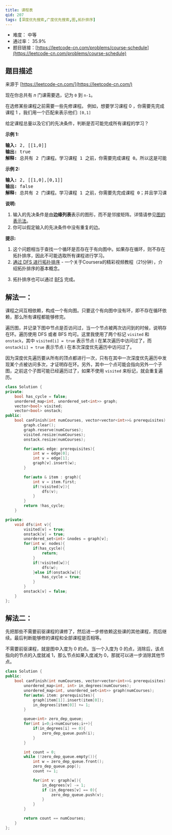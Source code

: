 ```yaml
---
title: 课程表
qid: 207
tags: [深度优先搜索,广度优先搜索,图,拓扑排序]
---
```



- 难度： 中等
- 通过率： 35.9%
- 题目链接：[https://leetcode-cn.com/problems/course-schedule](https://leetcode-cn.com/problems/course-schedule)


## 题目描述

来源于 [https://leetcode-cn.com/](https://leetcode-cn.com/)

<p>现在你总共有 <em>n</em> 门课需要选，记为&nbsp;<code>0</code>&nbsp;到&nbsp;<code>n-1</code>。</p>

<p>在选修某些课程之前需要一些先修课程。&nbsp;例如，想要学习课程 0 ，你需要先完成课程 1 ，我们用一个匹配来表示他们: <code>[0,1]</code></p>

<p>给定课程总量以及它们的先决条件，判断是否可能完成所有课程的学习？</p>

<p><strong>示例 1:</strong></p>

<pre><strong>输入:</strong> 2, [[1,0]] 
<strong>输出: </strong>true
<strong>解释:</strong>&nbsp;总共有 2 门课程。学习课程 1 之前，你需要完成课程 0。所以这是可能的。</pre>

<p><strong>示例 2:</strong></p>

<pre><strong>输入:</strong> 2, [[1,0],[0,1]]
<strong>输出: </strong>false
<strong>解释:</strong>&nbsp;总共有 2 门课程。学习课程 1 之前，你需要先完成​课程 0；并且学习课程 0 之前，你还应先完成课程 1。这是不可能的。</pre>

<p><strong>说明:</strong></p>

<ol>
	<li>输入的先决条件是由<strong>边缘列表</strong>表示的图形，而不是邻接矩阵。详情请参见<a href="http://blog.csdn.net/woaidapaopao/article/details/51732947" target="_blank">图的表示法</a>。</li>
	<li>你可以假定输入的先决条件中没有重复的边。</li>
</ol>

<p><strong>提示:</strong></p>

<ol>
	<li>这个问题相当于查找一个循环是否存在于有向图中。如果存在循环，则不存在拓扑排序，因此不可能选取所有课程进行学习。</li>
	<li><a href="https://www.coursera.org/specializations/algorithms" target="_blank">通过 DFS 进行拓扑排序</a> - 一个关于Coursera的精彩视频教程（21分钟），介绍拓扑排序的基本概念。</li>
	<li>
	<p>拓扑排序也可以通过&nbsp;<a href="https://baike.baidu.com/item/%E5%AE%BD%E5%BA%A6%E4%BC%98%E5%85%88%E6%90%9C%E7%B4%A2/5224802?fr=aladdin&amp;fromid=2148012&amp;fromtitle=%E5%B9%BF%E5%BA%A6%E4%BC%98%E5%85%88%E6%90%9C%E7%B4%A2" target="_blank">BFS</a>&nbsp;完成。</p>
	</li>
</ol>


## 解法一：

课程之间互相依赖，构成一个有向图。只要这个有向图中没有环，即不存在循环依赖，那么所有课程都能够修完。

遍历图，并记录下图中节点是否访问过，当一个节点被两次访问到的时候，说明存在环。遍历使用 DFS 或者 BFS 均可。这里我使用了两个标记 `visited` 和 `onstack`，其中 `visited[i] = true` 表示节点 i 在某次遍历中访问过了，而 `onstack[i] = true` 表示节点 i 在本次深度优先遍历中访问过了。

因为深度优先遍历要从所有的顶点都进行一次，只有在其中一次深度优先遍历中发现某个点被访问多次，才证明存在环。另外，其中一个点可能会指向另外一个子图，之前这个子图可能已经遍历过了，如果不使用 `visited` 来标记，就会重复遍历。

```cpp
class Solution {
private:
    bool has_cycle = false;
    unordered_map<int, unordered_set<int>> graph;
    vector<bool> visited;
    vector<bool> onstack;
public:
    bool canFinish(int numCourses, vector<vector<int>>& prerequisites) {
        graph.clear();
        graph.reserve(numCourses);
        visited.resize(numCourses);
        onstack.resize(numCourses);

        for(auto& edge: prerequisites){
            int w = edge[0];
            int v = edge[1];
            graph[v].insert(w);
        }

        for(auto & item : graph){
            int v = item.first;
            if(!visited[v]){
                dfs(v);
            }
        }
        return !has_cycle;
    }

private:
    void dfs(int v){
        visited[v] = true;
        onstack[v] = true;
        unordered_set<int> &nodes = graph[v];
        for(int w: nodes){
            if(has_cycle){
                return;
            }
            if(!visited[w]){
                dfs(w);
            }else if(onstack[w]){
                has_cycle = true;
            }
        }
        onstack[v] = false;
    }
};
```

## 解法二：

先把那些不需要前驱课程的课修了，然后进一步修依赖这些课的其他课程，而后继续。最后判断能够修的课程和全部课程是否相等。

不需要前驱课程，就是图中入度为 0 的点。当一个入度为 0 的点，消除后，该点指向的节点的入度就减 1，那么节点如果入度减为 0，那就可以进一步消除其他节点。

```cpp
class Solution {
public:
    bool canFinish(int numCourses, vector<vector<int>>& prerequisites) {
        unordered_map<int, int> in_degrees(numCourses);
        unordered_map<int, unordered_set<int>> graph(numCourses);
        for(auto& item: prerequisites){
            graph[item[1]].insert(item[0]);
            in_degrees[item[0]] += 1;
        }

        queue<int> zero_dep_queue;
        for(int i=0;i<numCourses;i++){
            if(in_degrees[i] == 0){
                zero_dep_queue.push(i);
            }
        }

        int count = 0;
        while (!zero_dep_queue.empty()){
            int w = zero_dep_queue.front();
            zero_dep_queue.pop();
            count += 1;

            for(int v: graph[w]){
                in_degrees[v] -= 1;
                if (in_degrees[v] == 0){
                    zero_dep_queue.push(v);
                }
            }
        }

        return count == numCourses;
    }
};
```